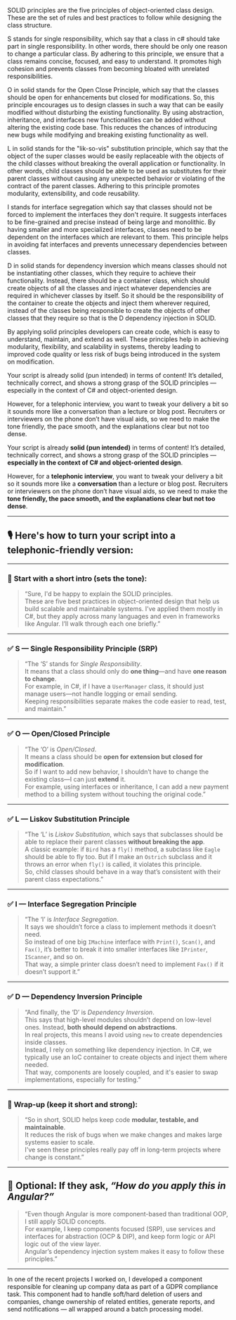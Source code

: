 SOLID principles are the five principles of object-oriented class design. These are the set of rules and best practices to follow while designing the class structure. 

S stands for single responsibility, which say that a class in c# should take part in single responsibility. 
In other words, there should be only one reason to change a particular class. 
By adhering to this principle, we ensure that a class remains concise, focused, and easy to understand. 
It promotes high cohesion and prevents classes from becoming bloated with unrelated responsibilities.

O in solid stands for the Open Close Principle, which say that the classes should be open for enhancements but closed for modifications. 
So, this principle encourages us to design classes in such a way that can be easily modified without disturbing the existing functionality.
By using abstraction, inheritance, and interfaces new functionalities can be added without altering the existing code base.
This reduces the chances of introducing new bugs while modifying and breaking existing functionality as well.

L in solid stands for the "lik-so-vis" substitution principle, which say that the object of the super classes would be easily replaceable with the objects of the child classes without breaking the overall application or functionality.
In other words, child classes should be able to be used as substitutes for their parent classes without causing any unexpected behavior or violating of the contract of the parent classes. 
Adhering to this principle promotes modularity, extensibility, and code reusability. 

I stands for interface segregation which say that classes should not be forced to implement the interfaces they don't require. 
It suggests interfaces to be fine-grained and precise instead of being large and monolithic. 
By having smaller and more specialized interfaces, classes need to be dependent on the interfaces which are relevant to them.
This principle helps in avoiding fat interfaces and prevents unnecessary dependencies between classes.  

D in solid stands for dependency inversion which means classes should not be instantiating other classes, which they require to achieve their functionality. 
Instead, there should be a container class, which should create objects of all the classes and inject whatever dependencies are required in whichever classes by itself.
So it should be the responsibility of the container to create the objects and inject them wherever required, instead of the classes being responsible to create the objects of other classes that they require so that is the D dependency injection in SOLID.

By applying solid principles developers can create code, which is easy to understand, maintain, and extend as well. 
These principles help in achieving modularity, flexibility, and scalability in systems, thereby leading to improved code quality or less risk of bugs being introduced in the system on modification.

Your script is already solid (pun intended) in terms of content! It’s detailed, technically correct, and shows a strong grasp of the SOLID principles — especially in the context of C# and object-oriented design.

However, for a telephonic interview, you want to tweak your delivery a bit so it sounds more like a conversation than a lecture or blog post. Recruiters or interviewers on the phone don’t have visual aids, so we need to make the tone friendly, the pace smooth, and the explanations clear but not too dense.


Your script is already **solid (pun intended)** in terms of content! It’s detailed, technically correct, and shows a strong grasp of the SOLID principles — **especially in the context of C# and object-oriented design**.  

However, for a **telephonic interview**, you want to tweak your delivery a bit so it sounds more like a **conversation** than a lecture or blog post. 
Recruiters or interviewers on the phone don’t have visual aids, so we need to make the **tone friendly, the pace smooth, and the explanations clear but not too dense**.

---

## 🎙️ Here's how to turn **your script** into a **telephonic-friendly version**:

---

### 🔹 **Start with a short intro (sets the tone):**

> “Sure, I'd be happy to explain the SOLID principles.  
These are five best practices in object-oriented design that help us build scalable and maintainable systems. I’ve applied them mostly in C#, but they apply across many languages and even in frameworks like Angular. I’ll walk through each one briefly.”

---

### ✅ **S — Single Responsibility Principle (SRP)**

> “The ‘S’ stands for *Single Responsibility*.  
It means that a class should only do **one thing**—and have **one reason to change**.  
For example, in C#, if I have a `UserManager` class, it should just manage users—not handle logging or email sending.  
Keeping responsibilities separate makes the code easier to read, test, and maintain.”

---

### ✅ **O — Open/Closed Principle**

> “The ‘O’ is *Open/Closed*.  
It means a class should be **open for extension but closed for modification**.  
So if I want to add new behavior, I shouldn’t have to change the existing class—I can just **extend** it.  
For example, using interfaces or inheritance, I can add a new payment method to a billing system without touching the original code.”

---

### ✅ **L — Liskov Substitution Principle**

> “The ‘L’ is *Liskov Substitution*, which says that subclasses should be able to replace their parent classes **without breaking the app**.  
A classic example: if `Bird` has a `fly()` method, a subclass like `Eagle` should be able to fly too. But if I make an `Ostrich` subclass and it throws an error when `fly()` is called, it violates this principle.  
So, child classes should behave in a way that’s consistent with their parent class expectations.”

---

### ✅ **I — Interface Segregation Principle**

> “The ‘I’ is *Interface Segregation*.  
It says we shouldn’t force a class to implement methods it doesn’t need.  
So instead of one big `IMachine` interface with `Print()`, `Scan()`, and `Fax()`, it’s better to break it into smaller interfaces like `IPrinter`, `IScanner`, and so on.  
That way, a simple printer class doesn’t need to implement `Fax()` if it doesn’t support it.”

---

### ✅ **D — Dependency Inversion Principle**

> “And finally, the ‘D’ is *Dependency Inversion*.  
This says that high-level modules shouldn’t depend on low-level ones. Instead, **both should depend on abstractions**.  
In real projects, this means I avoid using `new` to create dependencies inside classes.  
Instead, I rely on something like dependency injection. In C#, we typically use an IoC container to create objects and inject them where needed.  
That way, components are loosely coupled, and it's easier to swap implementations, especially for testing.”

---

### 🧾 **Wrap-up (keep it short and strong):**

> “So in short, SOLID helps keep code **modular, testable, and maintainable**.  
It reduces the risk of bugs when we make changes and makes large systems easier to scale.  
I've seen these principles really pay off in long-term projects where change is constant.”

---

## 💬 Optional: If they ask, *“How do you apply this in Angular?”*

> “Even though Angular is more component-based than traditional OOP, I still apply SOLID concepts.  
For example, I keep components focused (SRP), use services and interfaces for abstraction (OCP & DIP), and keep form logic or API logic out of the view layer.  
Angular’s dependency injection system makes it easy to follow these principles.”

---



In one of the recent projects I worked on, I developed a component responsible for cleaning up company data as part of a GDPR compliance task. This component had to handle soft/hard deletion of users and companies, change ownership of related entities, generate reports, and send notifications — all wrapped around a batch processing model.